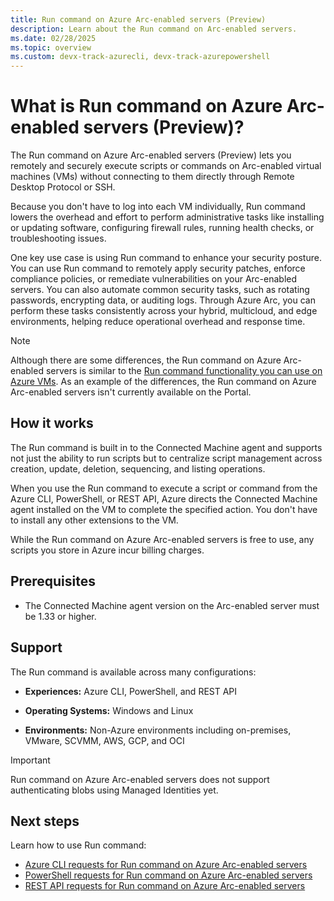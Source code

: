 ```yaml
---
title: Run command on Azure Arc-enabled servers (Preview)
description: Learn about the Run command on Arc-enabled servers.
ms.date: 02/28/2025
ms.topic: overview
ms.custom: devx-track-azurecli, devx-track-azurepowershell
---
```


# What is Run command on Azure Arc-enabled servers (Preview)?

The Run command on Azure Arc-enabled servers (Preview) lets you remotely and securely execute scripts or commands on Arc-enabled virtual machines (VMs) without connecting to them directly through Remote Desktop Protocol or SSH. 

Because you don't have to log into each VM individually, Run command lowers the overhead and effort to perform administrative tasks like installing or updating software, configuring firewall rules, running health checks, or troubleshooting issues.   

One key use case is using Run command to enhance your security posture. You can use Run command to remotely apply security patches, enforce compliance policies, or remediate vulnerabilities on your Arc-enabled servers. You can also automate common security tasks, such as rotating passwords, encrypting data, or auditing logs. Through Azure Arc, you can perform these tasks consistently across your hybrid, multicloud, and edge environments, helping reduce operational overhead and response time.

> [!NOTE] 
> Although there are some differences, the Run command on Azure Arc-enabled servers is similar to the [Run command functionality you can use on Azure VMs](/azure/virtual-machines/run-command-overview). As an example of the differences, the Run command on Azure Arc-enabled servers isn't currently available on the Portal.

## How it works

The Run command is built in to the Connected Machine agent and supports not just the ability to run scripts but to centralize script management across creation, update, deletion, sequencing, and listing operations.

When you use the Run command to execute a script or command from the Azure CLI, PowerShell, or REST API, Azure directs the Connected Machine agent installed on the VM to complete the specified action. You don't have to install any other extensions to the VM.

While the Run command on Azure Arc-enabled servers is free to use, any scripts you store in Azure incur billing charges. 

## Prerequisites

- The Connected Machine agent version on the Arc-enabled server must be 1.33 or higher.


## Support

The Run command is available across many configurations: 

- **Experiences:** Azure CLI, PowerShell, and REST API

- **Operating Systems:** Windows and Linux

- **Environments:** Non-Azure environments including on-premises, VMware, SCVMM, AWS, GCP, and OCI  

> [!Important] 
> Run command on Azure Arc-enabled servers does not support authenticating blobs using Managed Identities yet. 

## Next steps
Learn how to use Run command:
- [Azure CLI requests for Run command on Azure Arc-enabled servers](run-command-cli.md)
- [PowerShell requests for Run command on Azure Arc-enabled servers](run-command-powershell.md)
- [REST API requests for Run command on Azure Arc-enabled servers](run-command-rest.md)


